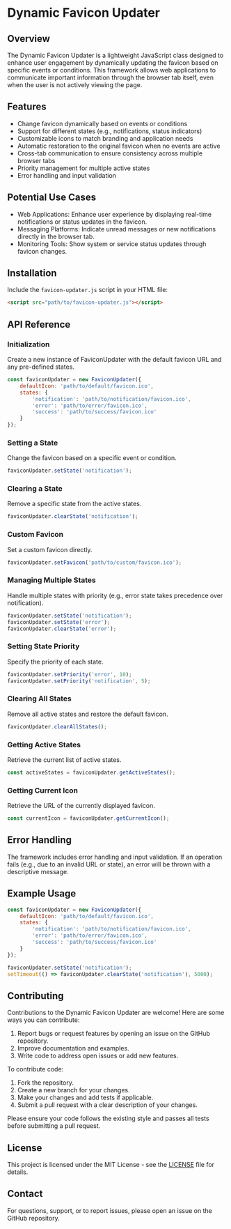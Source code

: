 # Dynamic Favicon Updater

## Overview

The Dynamic Favicon Updater is a lightweight JavaScript class designed to enhance user engagement by dynamically updating the favicon based on specific events or conditions. This framework allows web applications to communicate important information through the browser tab itself, even when the user is not actively viewing the page.

## Features

- Change favicon dynamically based on events or conditions
- Support for different states (e.g., notifications, status indicators)
- Customizable icons to match branding and application needs
- Automatic restoration to the original favicon when no events are active
- Cross-tab communication to ensure consistency across multiple browser tabs
- Priority management for multiple active states
- Error handling and input validation

## Potential Use Cases

- Web Applications: Enhance user experience by displaying real-time notifications or status updates in the favicon.
- Messaging Platforms: Indicate unread messages or new notifications directly in the browser tab.
- Monitoring Tools: Show system or service status updates through favicon changes.

## Installation

Include the `favicon-updater.js` script in your HTML file:

```html
<script src="path/to/favicon-updater.js"></script>
```

## API Reference

### Initialization

Create a new instance of FaviconUpdater with the default favicon URL and any pre-defined states.

```javascript
const faviconUpdater = new FaviconUpdater({
    defaultIcon: 'path/to/default/favicon.ico',
    states: {
        'notification': 'path/to/notification/favicon.ico',
        'error': 'path/to/error/favicon.ico',
        'success': 'path/to/success/favicon.ico'
    }
});
```

### Setting a State

Change the favicon based on a specific event or condition.

```javascript
faviconUpdater.setState('notification');
```

### Clearing a State

Remove a specific state from the active states.

```javascript
faviconUpdater.clearState('notification');
```

### Custom Favicon

Set a custom favicon directly.

```javascript
faviconUpdater.setFavicon('path/to/custom/favicon.ico');
```

### Managing Multiple States

Handle multiple states with priority (e.g., error state takes precedence over notification).

```javascript
faviconUpdater.setState('notification');
faviconUpdater.setState('error');
faviconUpdater.clearState('error');
```

### Setting State Priority

Specify the priority of each state.

```javascript
faviconUpdater.setPriority('error', 10);
faviconUpdater.setPriority('notification', 5);
```

### Clearing All States

Remove all active states and restore the default favicon.

```javascript
faviconUpdater.clearAllStates();
```

### Getting Active States

Retrieve the current list of active states.

```javascript
const activeStates = faviconUpdater.getActiveStates();
```

### Getting Current Icon

Retrieve the URL of the currently displayed favicon.

```javascript
const currentIcon = faviconUpdater.getCurrentIcon();
```

## Error Handling

The framework includes error handling and input validation. If an operation fails (e.g., due to an invalid URL or state), an error will be thrown with a descriptive message.

## Example Usage

```javascript
const faviconUpdater = new FaviconUpdater({
    defaultIcon: 'path/to/default/favicon.ico',
    states: {
        'notification': 'path/to/notification/favicon.ico',
        'error': 'path/to/error/favicon.ico',
        'success': 'path/to/success/favicon.ico'
    }
});

faviconUpdater.setState('notification');
setTimeout(() => faviconUpdater.clearState('notification'), 5000);
```

## Contributing

Contributions to the Dynamic Favicon Updater are welcome! Here are some ways you can contribute:

1. Report bugs or request features by opening an issue on the GitHub repository.
2. Improve documentation and examples.
3. Write code to address open issues or add new features.

To contribute code:

1. Fork the repository.
2. Create a new branch for your changes.
3. Make your changes and add tests if applicable.
4. Submit a pull request with a clear description of your changes.

Please ensure your code follows the existing style and passes all tests before submitting a pull request.

## License

This project is licensed under the MIT License - see the [LICENSE](LICENSE) file for details.

## Contact

For questions, support, or to report issues, please open an issue on the GitHub repository.
